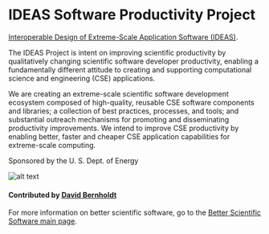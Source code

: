 # IDEAS Software Productivity Project

[Interoperable Design of Extreme-Scale Application Software (IDEAS)](http://ideas-productivity.org/).

The IDEAS Project is intent on improving scientific productivity by qualitatively changing scientific software developer productivity, enabling a fundamentally different attitude to creating and supporting computational science and engineering (CSE) applications.

We are creating an extreme-scale scientific software development ecosystem composed of high-quality, reusable CSE software components and libraries; a collection of best practices, processes, and tools; and substantial outreach mechanisms for promoting and disseminating productivity improvements. We intend to improve CSE productivity by enabling better, faster and cheaper CSE application capabilities for extreme-scale computing.

Sponsored by the U. S. Dept. of Energy

![alt text](https://ideas-productivity.org/wordpress/wp-content/uploads/2015/01/IDEAS_logo_small2.png "IDEAS Logo")

#### Contributed by [David Bernholdt](http://github.com/bernhold)

For more information on better scientific software, go to the [Better Scientific Software main page](http://betterscientificsoftware.info).

<!---
Publish: yes
Categories: Crosscutting Resources
Topics: Projects and organizations
Tags: Projects
Level: 2
Prerequisites: WhatAreProjectsAndOrganizationsAddressingBetterScientificSw.md
Aggregate: none
--->
